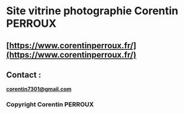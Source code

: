 # Site vitrine photographie Corentin PERROUX

## [https://www.corentinperroux.fr/](https://www.corentinperroux.fr/)

## Contact :
**corentin7301@gmail.com**

### Copyright Corentin PERROUX

